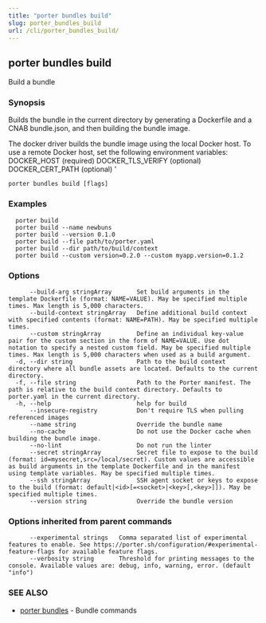 ```yaml
---
title: "porter bundles build"
slug: porter_bundles_build
url: /cli/porter_bundles_build/
---
```

## porter bundles build

Build a bundle

### Synopsis

Builds the bundle in the current directory by generating a Dockerfile and a CNAB bundle.json, and then building the bundle image.

The docker driver builds the bundle image using the local Docker host. To use a remote Docker host, set the following environment variables:
  DOCKER_HOST (required)
  DOCKER_TLS_VERIFY (optional)
  DOCKER_CERT_PATH (optional)
'


```
porter bundles build [flags]
```

### Examples

```
  porter build
  porter build --name newbuns
  porter build --version 0.1.0
  porter build --file path/to/porter.yaml
  porter build --dir path/to/build/context
  porter build --custom version=0.2.0 --custom myapp.version=0.1.2

```

### Options

```
      --build-arg stringArray       Set build arguments in the template Dockerfile (format: NAME=VALUE). May be specified multiple times. Max length is 5,000 characters.
      --build-context stringArray   Define additional build context with specified contents (format: NAME=PATH). May be specified multiple times.
      --custom stringArray          Define an individual key-value pair for the custom section in the form of NAME=VALUE. Use dot notation to specify a nested custom field. May be specified multiple times. Max length is 5,000 characters when used as a build argument.
  -d, --dir string                  Path to the build context directory where all bundle assets are located. Defaults to the current directory.
  -f, --file string                 Path to the Porter manifest. The path is relative to the build context directory. Defaults to porter.yaml in the current directory.
  -h, --help                        help for build
      --insecure-registry           Don't require TLS when pulling referenced images
      --name string                 Override the bundle name
      --no-cache                    Do not use the Docker cache when building the bundle image.
      --no-lint                     Do not run the linter
      --secret stringArray          Secret file to expose to the build (format: id=mysecret,src=/local/secret). Custom values are accessible as build arguments in the template Dockerfile and in the manifest using template variables. May be specified multiple times.
      --ssh stringArray             SSH agent socket or keys to expose to the build (format: default|<id>[=<socket>|<key>[,<key>]]). May be specified multiple times.
      --version string              Override the bundle version
```

### Options inherited from parent commands

```
      --experimental strings   Comma separated list of experimental features to enable. See https://porter.sh/configuration/#experimental-feature-flags for available feature flags.
      --verbosity string       Threshold for printing messages to the console. Available values are: debug, info, warning, error. (default "info")
```

### SEE ALSO

* [porter bundles](/cli/porter_bundles/)	 - Bundle commands

